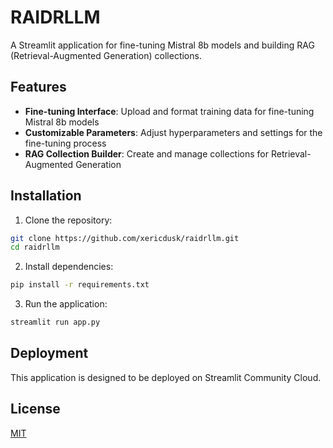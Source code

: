 # RAIDRLLM

A Streamlit application for fine-tuning Mistral 8b models and building RAG (Retrieval-Augmented Generation) collections.

## Features

- **Fine-tuning Interface**: Upload and format training data for fine-tuning Mistral 8b models
- **Customizable Parameters**: Adjust hyperparameters and settings for the fine-tuning process
- **RAG Collection Builder**: Create and manage collections for Retrieval-Augmented Generation

## Installation

1. Clone the repository:
```bash
git clone https://github.com/xericdusk/raidrllm.git
cd raidrllm
```

2. Install dependencies:
```bash
pip install -r requirements.txt
```

3. Run the application:
```bash
streamlit run app.py
```

## Deployment

This application is designed to be deployed on Streamlit Community Cloud.

## License

[MIT](https://choosealicense.com/licenses/mit/)

